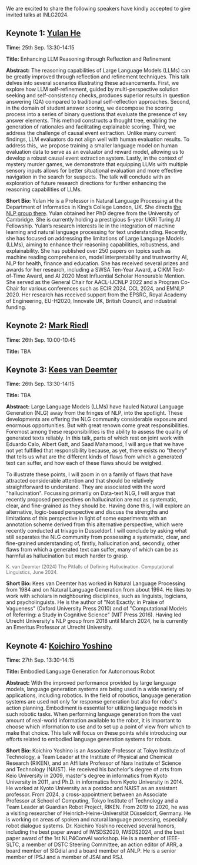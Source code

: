 We are excited to share the following speakers have kindly accepted to give invited talks at INLG2024.

## Keynote 1: [Yulan He](https://sites.google.com/view/yulanhe)

**Time:** 25th Sep. 13:30-14:15

**Title:** Enhancing LLM Reasoning through Reflection and Refinement

**Abstract:** The reasoning capabilities of Large Language Models (LLMs) can be greatly improved through reflection and refinement techniques. This talk delves into several scenarios illustrating these advancements. First, we explore how LLM self-refinement, guided by multi-perspective solution seeking and self-consistency checks, produces superior results in question answering (QA) compared to traditional self-reflection approaches. Second, in the domain of student answer scoring, we decompose the scoring process into a series of binary questions that evaluate the presence of key answer elements. This method constructs a thought tree, enabling the generation of rationales and facilitating explainable scoring. Third, we address the challenge of causal event extraction. Unlike many current findings, LLM evaluators do not align well with human evaluation results. To address this,, we propose training a smaller language model on human evaluation data to serve as an evaluator and reward model, allowing us to develop a robust causal event extraction system. Lastly, in the context of mystery murder games, we demonstrate that equipping LLMs with multiple sensory inputs allows for better situational evaluation and more effective navigation in the search for suspects. The talk will conclude with an exploration of future research directions for further enhancing the reasoning capabilities of LLMs.

**Short Bio:** Yulan He is a Professor in Natural Language Processing at the Department of Informatics in King’s College London, UK. She directs [the NLP group there](https://kclnlp.github.io). Yulan obtained her PhD degree from the University of Cambridge. She is currently holding a prestigious 5-year UKRI Turing AI Fellowship. Yulan’s research interests lie in the integration of machine learning and natural language processing for text understanding. Recently, she has focused on addressing the limitations of Large Language Models (LLMs), aiming to enhance their reasoning capabilities, robustness, and explainability. She has published over 250 papers on topics such as machine reading comprehension, model interpretability and trustworthy AI, NLP for health, finance and education. She has received several prizes and awards for her research, including a SWSA Ten-Year Award, a CIKM Test-of-Time Award, and AI 2020 Most Influential Scholar Honourable Mention. She served as the General Chair for AACL-IJCNLP 2022 and a Program Co-Chair for various conferences such as ECIR 2024, CCL 2024, and EMNLP 2020. Her research has received support from the EPSRC, Royal Academy of Engineering, EU-H2020, Innovate UK, British Council, and industrial funding.


## Keynote 2: [Mark Riedl](https://eilab.gatech.edu/mark-riedl.html)

**Time:** 26th Sep. 10:00-10:45

**Title:** TBA

## Keynote 3: [Kees van Deemter](https://www.uu.nl/medewerkers/CJvanDeemter)

**Time:** 26th Sep. 13:30-14:15

**Title:** TBA

**Abstract:** Large Language Models (LLMs) have hauled Natural Language Generation (NLG) away from the fringes of NLP, into the spotlight. These developments are offering the NLG community considerable exposure and enormous opportunities. But with great renown come great responsibilities. Foremost among these responsibilities is the ability to assess the quality of generated texts reliably. In this talk, parts of which rest on joint work with Eduardo Calo, Albert Gatt, and Saad Mahamood, I will argue that we have not yet fulfilled that responsibility because, as yet, there exists no "theory" that tells us what are the different kinds of flaws from which a generated text can suffer, and how each of these flaws should be weighed.

To illustrate these points, I will zoom in on a family of flaws that have attracted considerable attention and that should be relatively straightforward to understand. They are associated with the word "hallucination". Focussing primarily on Data-text NLG, I will argue that recently proposed perspectives on hallucination are not as systematic, clear, and fine-grained as they should be. Having done this, I will explore an alternative, logic-based perspective and discuss the strengths and limitations of this perspective in light of some experiments with an annotation scheme derived from this alternative perspective, which were recently conducted at trivago in Dusseldorf. I will conclude by asking what still separates the NLG community from possessing a systematic, clear, and fine-grained understanding of, firstly, hallucination and, secondly, other flaws from which a generated text can suffer, many of which can be as harmful as hallucination but much harder to grasp.

<span style="font-size: 0.8rem; color: #666666">K. van Deemter (2024) The Pitfalls of Defining Hallucination. Computational Linguistics, June 2024.</span>

**Short Bio:** Kees van Deemter has worked in Natural Language Processing from 1984 and on Natural Language Generation from about 1994. He likes to work with scholars in neighbouring disciplines, such as linguists, logicians, and psycholinguists. He is the author of "Not Exactly: in Praise of Vagueness" (Oxford University Press 2010) and of "Computational Models of Referring: a Study in Cognitive Science" (MIT Press 2016). Having led Utrecht University's NLP group from 2018 until March 2024, he is currently an Emeritus Professor at Utrecht University.

## Keynote 4: [Koichiro Yoshino](https://www.pomdp.net/)

**Time:** 27th Sep. 13:30-14:15

**Title:** Embodied Language Generation for Autonomous Robot

**Abstract:** With the improved performance provided by large language models, language generation systems are being used in a wide variety of applications, including robotics. In the field of robotics, language generation systems are used not only for response generation but also for robot's action planning. Embodiment is essential for utilizing language models in such robotic tasks. When performing language generation from the vast amount of real-world information available to the robot, it is important to choose which information to use and to set up a point of view from which to make that choice. This talk will focus on these points while introducing our efforts related to embodied language generation systems for robots.

**Short Bio:** Koichiro Yoshino is an Associate Professor at Tokyo Institute of Technology, a Team Leader at the Institute of Physical and Chemical Research (RIKEN), and an Affiliate Professor of Nara Institute of Science and Technology (NAIST). He received his bachelor's degree of arts from Keio University in 2009, master's degree in informatics from Kyoto University in 2011, and Ph.D. in informatics from Kyoto University in 2014. He worked at Kyoto University as a postdoc and NAIST as an assistant professor. From 2024, a cross-appointment between an Associate Professor at School of Computing, Tokyo Institute of Technology and a Team Leader at Guardian Robot Project, RIKEN. From 2019 to 2020, he was a visiting researcher of Heinrich-Heine-Universität Düsseldorf, Germany. He is working on areas of spoken and natural language processing, especially robot dialogue systems. Dr. Koichiro Yoshino received several honors, including the best paper award of IWSDS2020, IWSDS2024, and the best paper award of the 1st NLP4ConvAI workshop. He is a member of IEEE-SLTC, a member of DSTC Steering Committee, an action editor of ARR, a board member of SIGdial and a board member of ANLP. He is a senior member of IPSJ and a member of JSAI and RSJ.